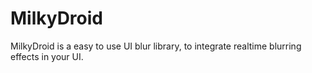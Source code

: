 # MilkyDroid
MilkyDroid is a easy to use UI blur library, to integrate realtime blurring effects in your UI.
